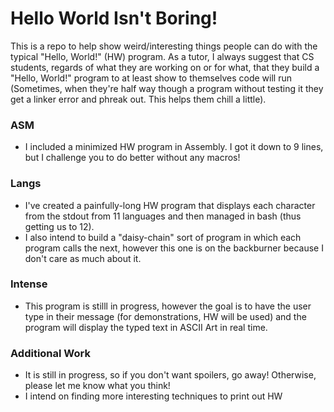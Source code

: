 # Hello World Isn't Boring!

This is a repo to help show weird/interesting things people can do with the typical "Hello, World!" (HW) program.
As a tutor, I always suggest that CS students, regards of what they are working on or for what, that they build a "Hello, World!" program to at least show to themselves code will run (Sometimes, when they're half way though a program without testing it
they get a linker error and phreak out. This helps them chill a little).


### ASM
 - I included a minimized HW program in Assembly. I got it down to 9 lines, but I challenge you to do better without any macros!
 
### Langs
 - I've created a painfully-long HW program that displays each character from the stdout from 11 languages and then managed in bash (thus getting us to 12).
 - I also intend to build a "daisy-chain" sort of program in which each program calls the next, however this one is on the backburner because I don't care as much about it.
 
### Intense
 - This program is stilll in progress, however the goal is to have the user type in their message (for demonstrations, HW will be used) and the program will display the typed text in ASCII Art in real time.
 
### Additional Work
 - It is still in progress, so if you don't want spoilers, go away! Otherwise, please let me know what you think!
 - I intend on finding more interesting techniques to print out HW
